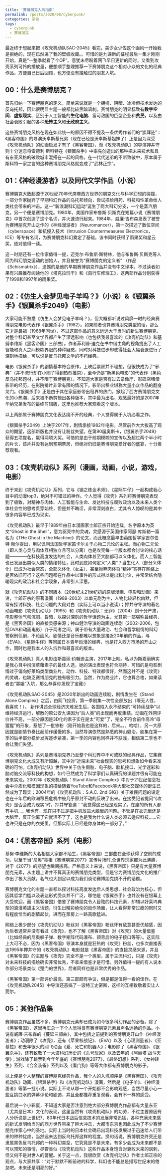 ```yaml
---
title: '赛博朋克入坑指南'
permalink: /posts/2020/08/cyberpunk/
categories: 杂谈
tags:
  - cyberpunk
  - 赛博朋克
---
```


最近终于想起来把《攻壳机动队SAC-2045》看完，美少女少佐这个画风一开始我是拒绝的，现在已然进了我的壁纸收藏。。可惜的是九课新的征程最后一集才刚刚开始，真是“一整季就看了个OP”。意犹未尽盼着网飞早日更新的同时，又看到攻壳系列可怜的播放量，便想顺手整理推荐一下赛博朋克这个相对小众的文化的经典作品，方便自己日后回顾，也方便没有接触过的朋友入坑。

## 00：什么是赛博朋克？
首先归纳一下赛博朋克的定义，简单来说就是一个拥挤、阴暗、冰冷但技术发达的反乌托邦，因此很明显主题一般都比较黑暗讽刺。赛博朋克的明显标致有**数字空间**、**虚拟现实**、区别于人工智能的**生化电脑**、富可敌国的巨型企业和**贫民**，以及由社会衰败引起的各种**恐怖主义**和**无政府主义**。

这些赛博朋克风格在现在如此统一的原因不得不提及一条优秀作者们的“崇拜链”：《黑客帝国》的导演沃卓斯基兄弟（现在已经是沃卓斯基姐妹了）正是因为深受《攻壳机动队》的动画启发才有了《黑客帝国》，而《攻壳机动队》的导演押井守则十分迷恋将雷德利·斯科特在《银翼杀手》中率先创造出的那种把未来技术和具有东亚风格的破败城市混搭在一起的风格。在一代代迷弟的不断致敬中，原本属于斯科特一家之言的这种赛博朋克风格就变成了“武林正宗”。

## 01：《神经漫游者》以及同代文学作品（小说）
赛博朋克大致起源于20世纪70年代席卷西方世界的朋克文化与科学幻想的碰撞，一部分作家抛弃了早期科幻作品的乌托邦倾向，尝试描绘用药、科技和性革命给人类社会带来的冲击。这一“新浪潮科幻运动”诞生了两大科幻分支，一个是蒸汽朋克，另一个便是赛博朋克。1980年，美国作家布鲁斯·贝斯克在短篇小说《赛博朋克》中首次创造了这个名词，并火速流行起来。1984年，威廉·吉布森发表了被誉为赛博朋克开山之作的《神经漫游者》（Neuromancer），第一次描述了数位空间（cyberspace）和抗侵入技术（Intrusion Countermeasures Electronics， ICE）等专有名词，为赛博朋克科幻奠定了基础。该书同时获得了雨果奖和星云奖，绝对值得一读。

这一时期还有一位作家值得一提，迈克尔·布鲁斯·斯特林，他与布鲁斯·贝斯克等人同为科幻朋克运动的创始人，并且被誉为“赛博朋克的定义者” （作品《Schismatrix》），遗憾的是他的早期赛博朋克作品并没有中文译本。不过读者如果有兴趣推荐阅读他的《塔克拉玛干》和《自行车修理工》，这两部作品分别获得了1999和1997年的雨果奖。

## 02：《仿生人会梦见电子羊吗？》（小说）&《银翼杀手》《银翼杀手2049》（电影）
大家可能不熟悉《仿生人会梦见电子羊吗？》，但大概都听说过风靡一时的经典赛博朋克电影代表作《银翼杀手》（1982）。如果前者也算赛博朋克类型的话，那么它才是鼻祖（1968年问世），不过这部作品的意义远远大于当时的新生赛博朋克，对整个科幻甚至文学界都产生了深远影响（也包括我最喜欢的《攻壳机动队》和基努李维斯《黑客帝国》三部曲）。作者菲利普·迪克在书中借主角的视角提出了人工智能和真人之间模糊界限的种种疑惑，同时对科技进步却使得社会大幅衰退进行了深刻地描绘，可以说是反乌托邦文学的不朽经典。

电影《银翼杀手》的剧情基本符合原作，上映后票房并不理想，但很快成为了“邪典”（并不流行却在小圈子得到热烈推崇），至今仍是“新黑色电影”的代表作（黑色反乌托邦题材，并不限于赛博朋克）。不知道大家是否有过去录像厅、影碟店租借影带的经历，在影院排片非常有限的情况下，影带出租业堪称大量小众作品的翻身龙门。《银翼杀手》正是由于其在家庭影带出租界的热门，掀起了西方赛博朋克文化的小热潮，后来被不断剪辑出各种版本，其中最为出名、观感最好的是2007年华纳兄弟发布的最终剪辑版，这里也推荐大家观看这个版本。

以上两部属于赛博朋克文化表达绕不开的经典，个人觉得属于入坑必看之作。

《银翼杀手2049》上映于2017年，剧情承接1982年电影，尽管前作大大拔高了观众的期望，这部新版也并没有让粉丝失望。在第90届奥斯卡，《银翼杀手2049》获得五项提名，赢得两项大奖。可惜的是由于前期模糊的宣传以及超过两个半小时的片长，该片并没有达到预期票房，但绝对仍旧是赛博朋克爱好者的盛宴，十分推荐观看。

## 03：《攻壳机动队》系列（漫画，动画，小说，游戏，电影）
终于来到《攻壳机动队》系列，它与《钢之炼金术师》、《星际牛仔》一起构成我心目中的动漫top3，绝对不可错过的神作。个人觉得《攻壳》系列将赛博朋克表现到了极致，对精神与肉体、人工智能与生命、发达科技与腐败政治以及未来人类个体社会性的思考贯穿始终，但是并不晦涩，非常深刻直白，尤其令人惊叹的是其中很多内容早已成为现实。

《攻壳机动队》最早于1989年由日本漫画家士郎正宗开始连载，名字原本为英文“Ghost in the Shell”，意为驱壳中的灵魂，灵感源于英国作家阿瑟·库斯勒一篇名为《THe Ghost in the Machine》的论文，而此概念最早由英国哲学家吉尔伯特·赖尔提出，用以讽刺法国哲学家笛卡尔关于心物二元论的主张。而心物二元论（即人类心灵与肉体互相独立且可以分离）也是攻壳每一个版本都会讨论的核心话题————在科技高度发达的社会，人类肉体甚至大脑都可以义体化，而人工智能也已发展出类似人类的情绪特征，此时到底如何定义“人类”？当生化人（部分义体化）已成为社会常态，全部义体化（女主）、甚至抛弃肉体将“精神”寄存在网络上是否依旧可行？这些问题都在作品中以事件的形式得以提出和讨论，并常常结合隐喻现实的政治和社会学现象，非常引人深思。

就《攻壳机动队》的不同版本（20世纪末21世纪初的原版漫画、电影和动画）来讲，士郎正宗的原著漫画（1989-2003）以单元剧为主，人物比较轻松幽默，但常有探讨科技、社会问题的大段对白（实际上可以当小说读）；押井守导演的著名动画电影《攻壳机动队》（1995）和《攻壳机动队：无罪》（2004）则十分严肃，电影整体气氛沉闷、昏暗，以探讨深刻的哲学话题为主，尤其第一部堪称最经典，是《黑客帝国》的直接灵感来源；神山健治导演的动画连续剧（2002-2006，包括OVA和动画电影）介于两者之间，属于带有大量政治、社会和哲学剧情的科幻警察刑侦剧，不论画风、剧情还是音乐都难以想象是接近20年前的作品，与《EVA》、《星际牛仔》等同属日本青年动漫的经典，也是打入西方市场的开山之作，同时也是我本人的入坑作和最喜欢的版本。

《攻壳机动队》真人电影由斯嘉丽·约翰逊主演，2017年上映。私以为斯嘉丽确实是我心目中扮演草薙素子的最佳人选，她的演出表现也符合期待，可惜的是电影剧情过于偏向好莱坞类型商业片，动作、科技、特效都很好，然而这并不是《攻壳》的灵魂，也缺乏赛博朋克的独有吸引力。当然，作为商业片，它也算合格，如果读者由“寡姐”入坑，那么恭喜你发现了宝藏:)

《攻壳机动队SAC-2045》是2020年新出的动画连续剧，剧情发生在《Stand Alone Complex》之后，由网飞投资，第一季剧集一次性全部放出（壕无人性，我喜欢！）。 新作讲述全球经济灾难发生后，各国陷入永不结束的“可持续战争”以维持经济运行，解散的原公安九课因为“后人类”的出现而再度集结。动画在外网评价并不高，一部分原因是3D化的素子实在是太“可爱”了，完全不符合前作高冷“母猩猩”的形象，惹怒了一批铁粉（刚开始我也是这样的，后来。。。哈哈），另一大原因就是剧情节奏比起前作缓慢的多。当然导演依然是熟悉的神山健治，剧集在第一季的后半部分稳步发挥逐步紧凑，第一季的内容也同样并不肤浅，相信第二季也不会让我们失望。

《攻壳机动队》系列是赛博朋克界乃至整个科幻界中不可或缺的经典作品，它集赛博朋克文化大成又有所超越，其中对“近端未来”社会现实的思考和想象如今看来准确的可怕。《攻壳机动队》世界中关于仿生假肢、电子脑、脑机接口、光学迷彩和脑对脑交流等科技的构想，如今已然成为了科学家们认真研究的课题并很有可能在未来实现。2002年《攻壳机动队：Stand Alone Complex》中对于21世纪信息社会中介质化和模因现象的描绘随着YouTube和Facebook等大型社交媒体的诞生已然成为了现实；2004年的《攻壳机动队：S.A.C. 2nd GIG》关于难民问题的设定也在十年后的欧洲移民危机中被几乎原封不动的反映了出来。在接受记者提问“《攻壳》是否会成为现实”时，押井守答道：“我觉得这已经是现实了。在座的所有人都有手机……我也有，现在只不过是把手机放进大脑里的问题。不管是在衣兜里还是大脑里，反正你离了它就活不了了，这也是我为什么说人类必须去适应科技……它也许只是在你的衣兜里，但那实际上已经是你身体的一部分了。” 

## 04：《黑客帝国》系列（电影）

基努·李维斯的大名相信大家都不陌生，《黑客帝国》三部曲在全球获得了空前的成功，以至于当“尼奥”亮相《赛博朋克2077》宣传片场时,全世界玩家都为此沸腾，对于《2077》的期望也瞬间拔高。严格意义上来说，《黑客帝国》只是有大量赛博朋克元素，从主题上讲并不算真正的赛博朋克类型，但是它为赛博朋克文化的推广作出了极大贡献，名气也大到足以成为我们谈论赛博朋克绕不开的话题。

赛博朋克文化的主题一直都以探讨科技高度发达后人类思想、社会政治为核心，但因其哲学门槛以及表达形式受众并不广泛，哪怕是《银翼杀手》也并没有在银幕上大受欢迎。而《黑客帝国》借鉴了赛博朋克令人目眩的科技元素，却辅以好莱坞典型的浪漫英雄主义话题，衍生出精彩绝伦的动作场面，让人看得非常过瘾的同时又有程度恰当的剧情起伏，进而在票房上一路高歌猛进。

网络上极少部分《攻壳机动队》粉丝对《黑客帝国》粉丝怀有敌意甚至优越感，因为后者通常并没有看过《攻壳》，也不了解《黑客帝国》对《攻壳》的大量借鉴（比如经典的尼奥躲子弹、数字矩阵代码瀑布、颈背后的电子接口等等）。这实际上大可不必，因为《黑客帝国》导演本身就是狂热的《攻壳》粉丝，也多次直接表达1995年押井守的《攻壳机动队》电影就是《黑客帝国》的直接灵感来源，并且《黑客帝国》的主题与《攻壳》完全不是一个类型，属于主流科幻，只是《攻壳》对未来科技的描绘确实非常优秀，不拿来借鉴才是可惜。另外值得一提的有人说本作部分场景类似《楚门的世界》，后者同样也是非常优秀的作品。

《黑客帝国》第一部评价最高，第三部颇有争议，但是都是值得一看的佳作。在《攻壳机动队2045》中导演还恶搞了一波特工史密斯，这样的互相致敬着实让人莞尔。

## 05：其他作品集

赛博朋克作品虽然不多，赛博朋克元素却已成为如今很多科幻作品的必备。除了《黑客帝国》，这里再汇总一下个人觉得含有赛博朋克元素且声名远扬的作品。小说有威廉·吉布森的《蔓延三部曲》，其中包括之前提到的赛博朋克开山作《神经漫游者》；动漫除了《攻壳》，还有《苹果核战记》、《EVA》以及《心理测量者》、《亚基拉》和去年很火的网飞动画《爱、死亡和机器人》；电影除了《黑客帝国》、《银翼杀手》，还有致敬了一大波科幻历史的《头号玩家》以及去年的《阿丽塔·战斗天使》；游戏除了跳票到今年年底的《赛博朋克2077》，《最终幻想》系列、《女神转生》系列、《合金装备》系列以及《看门狗》等等大作都有赛博朋克的影子。

以上便是个人整理的赛博朋克经典作品，我个人的入坑顺序是《黑客帝国》、《攻壳机动队》动画、《银翼杀手》和《攻壳机动队》漫画，然后是《电子羊》、《神经漫游者》等第一批小说。实际上不论从哪一个开始都不会影响观感，当然尽量小心一些互挑口水的弹幕评论和剧透，并且全都推荐重复观看，会有不一样的感受。

最后说一个小彩蛋，不知道大家是否注意到绝大部分赛博朋克作品都有大量东亚（尤其是日本）文化的表现，这里当然有《攻壳机动队》的功劳，不过主要原因有人分析说是上世纪7、80年代日本战后信息技术的发展非常迅猛，各种充满未来感的新式发明给当时的西方世界带来了巨大冲击，大都市东京也因此成为了不少赛博朋克作家心中的圣地。实际上当时的日本社会确已出现科技发展过于迅速给人们带来的种种忧虑，当然远未达到反乌托邦这样的程度。换句话说，赛博朋克终究还是隶属黑色反乌托邦的一种科幻类型，它究竟是不是未来，有多少会成为未来都不是可以预知的事情，尽管类似《攻壳机动队》这些作品本身饱含对衰败未来的讽刺，但又何不是对世人的警醒。关于这一点，我很欣赏《攻壳机动队》作者士郎正宗的观点，与大家共享：“对于默默不断前进的科学，科幻也不能总是描写世纪末的倦怠吧。未来还是明亮的好。”